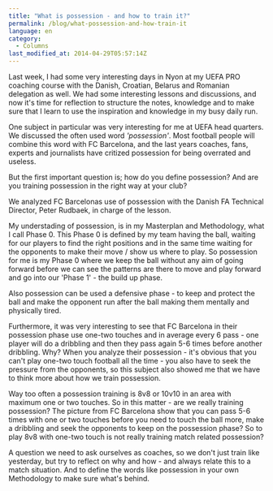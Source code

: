 ```yaml
---
title: "What is possession - and how to train it?"
permalink: /blog/what-possession-and-how-train-it
language: en
category:
  - Columns
last_modified_at: 2014-04-29T05:57:14Z
---
```


Last week, I had some very interesting days in Nyon at my UEFA PRO coaching course with the Danish, Croatian, Belarus and Romanian delegation as well. We had some interesting lessons and discussions, and now it's time for reflection to structure the notes, knowledge and to make sure that I learn to use the inspiration and knowledge in my busy daily run.

One subject in particular was very interesting for me at UEFA head quarters. We discussed the often used word _'possession'_. Most football people will combine this word with FC Barcelona, and the last years coaches, fans, experts and journalists have critized possession for being overrated and useless.

But the first important question is; how do you define possession? And are you training possession in the right way at your club?

We analyzed FC Barcelonas use of possession with the Danish FA Technical Director, Peter Rudbaek, in charge of the lesson.

My understading of possession, is in my Masterplan and Methodology, what I call Phase 0. This Phase 0 is defined by my team having the ball, waiting for our players to find the right positions and in the same time waiting for the opponents to make their move / show us where to play. So possession for me is my Phase 0 where we keep the ball without any aim of going forward before we can see the patterns are there to move and play forward and go into our 'Phase 1' - the build up phase.

Also possession can be used a defensive phase - to keep and protect the ball and make the opponent run after the ball making them mentally and physically tired.

Furthermore, it was very interesting to see that FC Barcelona in their possession phase use one-two touches and in average every 6 pass - one player will do a dribbling and then they pass again 5-6 times before another dribbling. Why? When you analyze their possession - it's obvious that you can't play one-two touch football all the time - you also have to seek the pressure from the opponents, so this subject also showed me that we have to think more about how we train possession.

Way too often a possession training is 8v8 or 10v10 in an area with maximum one or two touches. So in this matter - are we really training possession? The picture from FC Barcelona show that you can pass 5-6 times with one or two touches before you need to touch the ball more, make a dribbling and seek the opponents to keep on the possession phase? So to play 8v8 with one-two touch is not really training match related possession?

A question we need to ask ourselves as coaches, so we don't just train like yesterday, but try to reflect on why and how - and always relate this to a match situation. And to define the words like possession in your own Methodology to make sure what's behind.

